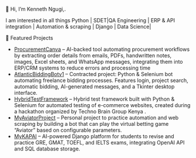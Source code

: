 👋 Hi, I’m Kenneth Ngugi,.

I am interested in all things Python | SDET|QA Engineering | ERP & API integration | Automation & scraping | Django | Data Science|

🌟 Featured Projects
- [ProcurementCanva](https://github.com/k-neth/ProcurementCanva) – AI-backed tool automating procurement workflows by extracting order details from emails, PDFs, handwritten notes, images, Excel sheets, and WhatsApp messages, integrating them into ERP/CRM systems to reduce errors and processing time
- [AtlanticBiddingBotv1](https://github.com/k-neth/AtlanticBiddingBotv1) – Contracted project: Python & Selenium bot automating freelance bidding processes. Features login, project search, automatic bidding, AI-generated messages, and a Tkinter desktop interface.
- [HybridTestFramework](https://github.com/k-neth/HybridTestFramework) – Hybrid test framework built with Python & Selenium for automated testing of e-commerce websites, created during a hackathon organized by Techno Brain Group Kenya .
- [MyAviatorProject](https://github.com/k-neth/myaviatorproject) – Personal project to practice automation and web scraping by building a bot that can play the virtual betting game “Aviator” based on configurable parameters.
- [MyKAPAI](https://github.com/k-neth/MyKAPAI) – AI-powered Django platform for students to revise and practice GRE, GMAT, TOEFL, and IELTS exams, integrating OpenAI API and SQL database storage.


